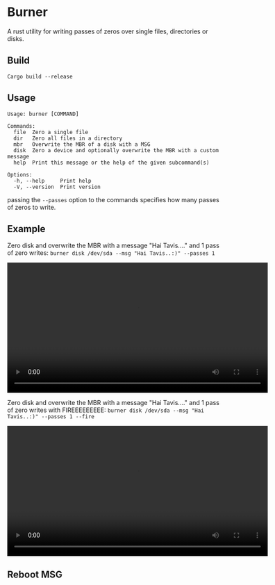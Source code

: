# Burner

A rust utility for writing passes of zeros over single files, directories or disks.  

## Build
```Cargo build --release```  

## Usage
```
Usage: burner [COMMAND]

Commands:
  file  Zero a single file
  dir   Zero all files in a directory
  mbr   Overwrite the MBR of a disk with a MSG
  disk  Zero a device and optionally overwrite the MBR with a custom message
  help  Print this message or the help of the given subcommand(s)

Options:
  -h, --help     Print help
  -V, --version  Print version
```  

passing the ```--passes``` option to the commands specifies how many passes of zeros to write.  

## Example

Zero disk and overwrite the MBR with a message "Hai Tavis...." and 1 pass of zero writes:
```burner disk /dev/sda --msg "Hai Tavis..:)" --passes 1```  

<video width="600" controls>
  <source src="./assets/plain.mp4" type="video/mp4">
  Your browser does not support the video tag.
</video>

Zero disk and overwrite the MBR with a message "Hai Tavis...." and 1 pass of zero writes with FIREEEEEEEEE:
```burner disk /dev/sda --msg "Hai Tavis..:)" --passes 1 --fire```  

<video width="600" controls>
  <source src="./assets/fire.mp4" type="video/mp4">
  Your browser does not support the video tag.
</video>

## Reboot MSG
